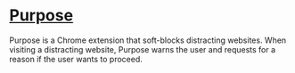 # [Purpose](https://chrome.google.com/webstore/detail/purpose/haolomahihbipccnhoojncfgnfapeoml)

Purpose is a Chrome extension that soft-blocks distracting websites. When visiting a distracting website, Purpose warns the user and requests for a reason if the user wants to proceed.
